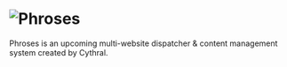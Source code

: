 # ![Phroses](https://cythral.com/img/phroses.png)
Phroses is an upcoming multi-website dispatcher & content management system created by Cythral.
